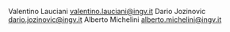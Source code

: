 Valentino Lauciani <valentino.lauciani@ingv.it>
Dario Jozinovic <dario.jozinovic@ingv.it>
Alberto Michelini <alberto.michelini@ingv.it>
